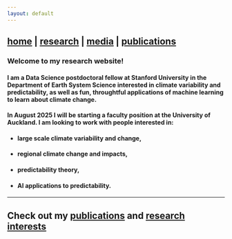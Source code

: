 ```yaml
---
layout: default
---
```


## [home](https://emily-gordy.github.io/) | [research](https://emily-gordy.github.io/research/) | [media](https://emily-gordy.github.io/media/) | [publications](https://emily-gordy.github.io/publications/)

### Welcome to my research website! 

#### I am a Data Science postdoctoral fellow at Stanford University in the Department of Earth System Science interested in climate variability and predictability, as well as fun, throughtful applications of machine learning to learn about climate change. 

#### In August 2025 I will be starting a faculty position at the University of Auckland. I am looking to work with people interested in:
* #### large scale climate variability and change,
* #### regional climate change and impacts,
* #### predictability theory,
* #### AI applications to predictability.

---

## Check out my [publications](https://emily-gordy.github.io/publications/) and [research interests](https://emily-gordy.github.io/research/)
